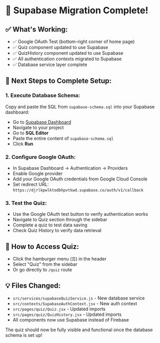 # 🎯 Supabase Migration Complete!

## ✅ **What's Working:**
- ✅ Google OAuth Test (bottom-right corner of home page)
- ✅ Quiz component updated to use Supabase
- ✅ QuizHistory component updated to use Supabase  
- ✅ All authentication contexts migrated to Supabase
- ✅ Database service layer complete

## 🔧 **Next Steps to Complete Setup:**

### 1. **Execute Database Schema:**
Copy and paste the SQL from `supabase-schema.sql` into your Supabase dashboard:
- Go to [Supabase Dashboard](https://supabase.com/dashboard)
- Navigate to your project
- Go to **SQL Editor**
- Paste the entire content of `supabase-schema.sql`
- Click **Run**

### 2. **Configure Google OAuth:**
- In Supabase Dashboard → Authentication → Providers
- Enable Google provider
- Add your Google OAuth credentials from Google Cloud Console
- Set redirect URL: `https://djrlkpwlktodbhpvtkwd.supabase.co/auth/v1/callback`

### 3. **Test the Quiz:**
- Use the Google OAuth test button to verify authentication works
- Navigate to Quiz section through the sidebar
- Complete a quiz to test data saving
- Check Quiz History to verify data retrieval

## 🚀 **How to Access Quiz:**
- Click the hamburger menu (☰) in the header
- Select "Quiz" from the sidebar
- Or go directly to `/quiz` route

## 💡 **Files Changed:**
- `src/services/supabaseQuizService.js` - New database service
- `src/contexts/SupabaseAuthContext.jsx` - New auth context
- `src/pages/quiz/Quiz.jsx` - Updated imports
- `src/pages/quiz/QuizHistory.jsx` - Updated imports
- All components now use Supabase instead of Firebase

The quiz should now be fully visible and functional once the database schema is set up!

